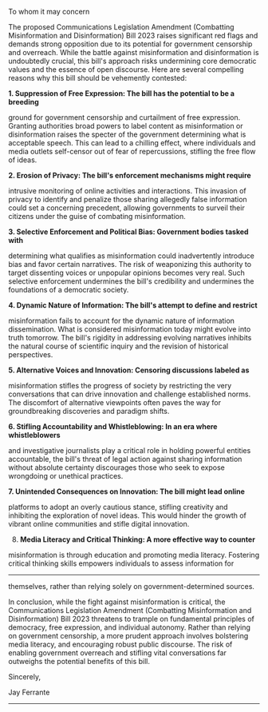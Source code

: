 To whom it may concern

The proposed Communications Legislation Amendment (Combatting Misinformation
and Disinformation) Bill 2023 raises significant red flags and demands strong
opposition due to its potential for government censorship and overreach. While the
battle against misinformation and disinformation is undoubtedly crucial, this bill's
approach risks undermining core democratic values and the essence of open
discourse. Here are several compelling reasons why this bill should be vehemently
contested:

**1. Suppression of Free Expression: The bill has the potential to be a breeding**

ground for government censorship and curtailment of free expression.
Granting authorities broad powers to label content as misinformation or
disinformation raises the specter of the government determining what is
acceptable speech. This can lead to a chilling effect, where individuals and
media outlets self-censor out of fear of repercussions, stifling the free flow of
ideas.

**2. Erosion of Privacy: The bill's enforcement mechanisms might require**

intrusive monitoring of online activities and interactions. This invasion of
privacy to identify and penalize those sharing allegedly false information could
set a concerning precedent, allowing governments to surveil their citizens
under the guise of combating misinformation.

**3. Selective Enforcement and Political Bias: Government bodies tasked with**

determining what qualifies as misinformation could inadvertently introduce
bias and favor certain narratives. The risk of weaponizing this authority to
target dissenting voices or unpopular opinions becomes very real. Such
selective enforcement undermines the bill's credibility and undermines the
foundations of a democratic society.

**4. Dynamic Nature of Information: The bill's attempt to define and restrict**

misinformation fails to account for the dynamic nature of information
dissemination. What is considered misinformation today might evolve into
truth tomorrow. The bill's rigidity in addressing evolving narratives inhibits the
natural course of scientific inquiry and the revision of historical perspectives.

**5. Alternative Voices and Innovation: Censoring discussions labeled as**

misinformation stifles the progress of society by restricting the very
conversations that can drive innovation and challenge established norms. The
discomfort of alternative viewpoints often paves the way for groundbreaking
discoveries and paradigm shifts.

**6. Stifling Accountability and Whistleblowing: In an era where whistleblowers**

and investigative journalists play a critical role in holding powerful entities
accountable, the bill's threat of legal action against sharing information without
absolute certainty discourages those who seek to expose wrongdoing or
unethical practices.

**7. Unintended Consequences on Innovation: The bill might lead online**

platforms to adopt an overly cautious stance, stifling creativity and inhibiting
the exploration of novel ideas. This would hinder the growth of vibrant online
communities and stifle digital innovation.

8. **Media Literacy and Critical Thinking: A more effective way to counter**

misinformation is through education and promoting media literacy. Fostering
critical thinking skills empowers individuals to assess information for


-----

themselves, rather than relying solely on government-determined sources.

In conclusion, while the fight against misinformation is critical, the Communications
Legislation Amendment (Combatting Misinformation and Disinformation) Bill 2023
threatens to trample on fundamental principles of democracy, free expression, and
individual autonomy. Rather than relying on government censorship, a more prudent
approach involves bolstering media literacy, and encouraging robust public
discourse. The risk of enabling government overreach and stifling vital conversations
far outweighs the potential benefits of this bill.

Sincerely,

Jay Ferrante


-----

